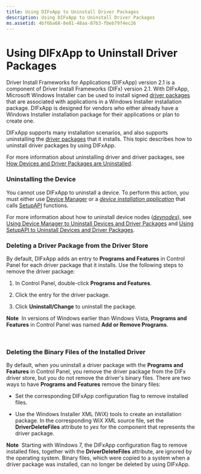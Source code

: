 ```yaml
---
title: Using DIFxApp to Uninstall Driver Packages
description: Using DIFxApp to Uninstall Driver Packages
ms.assetid: 4bf6ba68-8e81-48aa-87b3-fbeb79f4ec26
---
```


# Using DIFxApp to Uninstall Driver Packages


Driver Install Frameworks for Applications (DIFxApp) version 2.1 is a component of Driver Install Frameworks (DIFx) version 2.1. With DIFxApp, Microsoft Windows Installer can be used to install signed [driver packages](driver-packages.md) that are associated with applications in a Windows Installer installation package. DIFxApp is designed for vendors who either already have a Windows Installer installation package for their applications or plan to create one.

DIFxApp supports many installation scenarios, and also supports uninstalling the [driver packages](driver-packages.md) that it installs. This topic describes how to uninstall driver packages by using DIFxApp.

For more information about uninstalling driver and driver packages, see [How Devices and Driver Packages are Uninstalled](how-devices-and-driver-packages-are-uninstalled.md).

### <a href="" id="uninstalling-the-device"></a> Uninstalling the Device

You cannot use DIFxApp to uninstall a device. To perform this action, you must either use [Device Manager](using-device-manager.md) or a [*device installation application*](https://msdn.microsoft.com/library/windows/hardware/ff556277#wdkgloss-device-installation-application) that calls [SetupAPI](setupapi.md) functions.

For more information about how to uninstall device nodes ([*devnodes*](https://msdn.microsoft.com/library/windows/hardware/ff556277#wdkgloss-devnode)), see [Using Device Manager to Uninstall Devices and Driver Packages](using-device-manager-to-uninstall-devices-and-driver-packages.md) and [Using SetupAPI to Uninstall Devices and Driver Packages](using-setupapi-to-uninstall-devices-and-driver-packages.md).

### <a href="" id="deleting-a-driver-package-from-the-driver-store"></a> Deleting a Driver Package from the Driver Store

By default, DIFxApp adds an entry to **Programs and Features** in Control Panel for each driver package that it installs. Use the following steps to remove the driver package:

1.  In Control Panel, double-click **Programs and Features**.

2.  Click the entry for the driver package.

3.  Click **Uninstall/Change** to uninstall the package.

**Note**  In versions of Windows earlier than Windows Vista, **Programs and Features** in Control Panel was named **Add or Remove Programs**.

 

### <a href="" id="deleting-the-binary-files-of-the-installed-driver"></a> Deleting the Binary Files of the Installed Driver

By default, when you uninstall a driver package with the **Programs and Features** in Control Panel, you remove the driver package from the DIFx driver store, but you do not remove the driver's binary files. There are two ways to have **Programs and Features** remove the binary files:

-   Set the corresponding DIFxApp configuration flag to remove installed files.

-   Use the Windows Installer XML (WiX) tools to create an installation package. In the corresponding WiX XML source file, set the **DriverDeleteFiles** attribute to *yes* for the component that represents the driver package.

**Note**  Starting with Windows 7, the DIFxApp configuration flag to remove installed files, together with the **DriverDeleteFiles** attribute, are ignored by the operating system. Binary files, which were copied to a system when a driver package was installed, can no longer be deleted by using DIFxApp.

 

 

 






